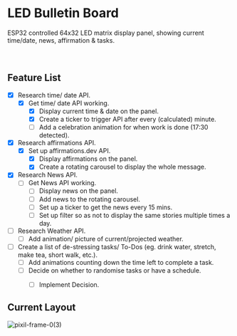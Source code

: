 # LED Bulletin Board
ESP32 controlled 64x32 LED matrix display panel, showing current time/date, news, affirmation & tasks.                                                                                                
                                                                                                      
## Feature List

- [x] Research time/ date API.
  - [x] Get time/ date API working.
    - [x] Display current time & date on the panel.
    - [x] Create a ticker to trigger API after every (calculated) minute.
    - [ ] Add a celebration animation for when work is done (17:30 detected).
- [x] Research affirmations API.
  - [x] Set up affirmations.dev API.
    - [x] Display affirmations on the panel.
    - [x] Create a rotating carousel to display the whole message.
- [x] Research News API.
  - [ ] Get News API working.
    - [ ] Display news on the panel.
    - [ ] Add news to the rotating carousel.
    - [ ] Set up a ticker to get the news every 15 mins.
    - [ ] Set up filter so as not to display the same stories multiple times a day.
- [ ] Research Weather API.
	- [ ] Add animation/ picture of current/projected weather.
- [ ] Create a list of de-stressing tasks/ To-Dos (eg. drink water, stretch, make tea, short walk, etc.).
	- [ ] Add animations counting down the time left to complete a task.
	- [ ] Decide on whether to randomise tasks or have a schedule.
		- [ ] Implement Decision. 


## Current Layout
![pixil-frame-0(3)](https://user-images.githubusercontent.com/30498489/155784806-4140f807-80ad-4bb5-af04-aa672b66019f.png)
